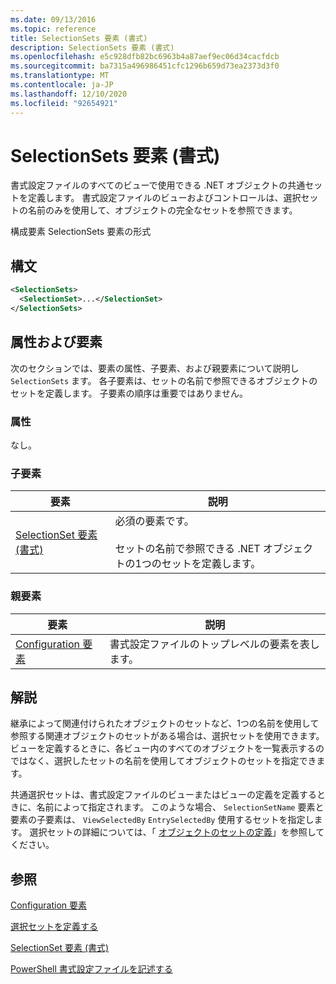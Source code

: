 ```yaml
---
ms.date: 09/13/2016
ms.topic: reference
title: SelectionSets 要素 (書式)
description: SelectionSets 要素 (書式)
ms.openlocfilehash: e5c928dfb82bc6963b4a87aef9ec06d34cacfdcb
ms.sourcegitcommit: ba7315a496986451cfc1296b659d73ea2373d3f0
ms.translationtype: MT
ms.contentlocale: ja-JP
ms.lasthandoff: 12/10/2020
ms.locfileid: "92654921"
---
```

# <a name="selectionsets-element-format"></a>SelectionSets 要素 (書式)

書式設定ファイルのすべてのビューで使用できる .NET オブジェクトの共通セットを定義します。 書式設定ファイルのビューおよびコントロールは、選択セットの名前のみを使用して、オブジェクトの完全なセットを参照できます。

構成要素 SelectionSets 要素の形式

## <a name="syntax"></a>構文

```xml
<SelectionSets>
  <SelectionSet>...</SelectionSet>
</SelectionSets>
```

## <a name="attributes-and-elements"></a>属性および要素

次のセクションでは、要素の属性、子要素、および親要素について説明し `SelectionSets` ます。 各子要素は、セットの名前で参照できるオブジェクトのセットを定義します。 子要素の順序は重要ではありません。

### <a name="attributes"></a>属性

なし。

### <a name="child-elements"></a>子要素

|要素|説明|
|-------------|-----------------|
|[SelectionSet 要素 (書式)](./selectionset-element-format.md)|必須の要素です。<br /><br /> セットの名前で参照できる .NET オブジェクトの1つのセットを定義します。|

### <a name="parent-elements"></a>親要素

|要素|説明|
|-------------|-----------------|
|[Configuration 要素](./configuration-element-format.md)|書式設定ファイルのトップレベルの要素を表します。|

## <a name="remarks"></a>解説

継承によって関連付けられたオブジェクトのセットなど、1つの名前を使用して参照する関連オブジェクトのセットがある場合は、選択セットを使用できます。 ビューを定義するときに、各ビュー内のすべてのオブジェクトを一覧表示するのではなく、選択したセットの名前を使用してオブジェクトのセットを指定できます。

共通選択セットは、書式設定ファイルのビューまたはビューの定義を定義するときに、名前によって指定されます。 このような場合、 `SelectionSetName` 要素と要素の子要素は、 `ViewSelectedBy` `EntrySelectedBy` 使用するセットを指定します。 選択セットの詳細については、「 [オブジェクトのセットの定義](./defining-selection-sets.md)」を参照してください。

## <a name="see-also"></a>参照

[Configuration 要素](./configuration-element-format.md)

[選択セットを定義する](./defining-selection-sets.md)

[SelectionSet 要素 (書式)](./selectionset-element-format.md)

[PowerShell 書式設定ファイルを記述する](./writing-a-powershell-formatting-file.md)
